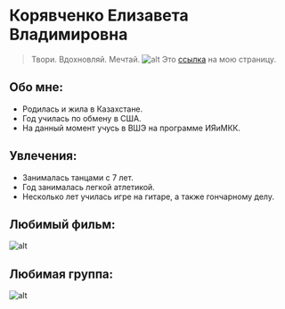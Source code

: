 # Корявченко Елизавета Владимировна #
>Твори. Вдохновляй. Мечтай.
![alt](https://pp.userapi.com/c637622/v637622377/5b2e1/b8WPTlURzUI.jpg)
Это [ссылка](https://vk.com/id147221377) на мою страницу.
## Обо мне:
* Родилась и жила в Казахстане.
* Год училась по обмену в США.
* На данный момент учусь в ВШЭ на программе ИЯиМКК.
## Увлечения:
* Занималась танцами с 7 лет.
* Год занималась легкой атлетикой.
* Несколько лет училась игре на гитаре, а также гончарному делу.
## Любимый фильм:
![alt](https://www.kinopoisk.ru/images/film_big/495518.jpg)
## Любимая группа:
![alt](http://www.pilotfm.com/ru/files/news/image/1920/1080/1503473622.jpg)
## 
